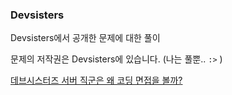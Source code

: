 ### Devsisters
Devsisters에서 공개한 문제에 대한 풀이

문제의 저작권은 Devsisters에 있습니다. (나는 풀뿐.. `:>` )

[데브시스터즈 서버 직군은 왜 코딩 면접을 볼까?](https://tech.devsisters.com/posts/server-position-coding-test/)